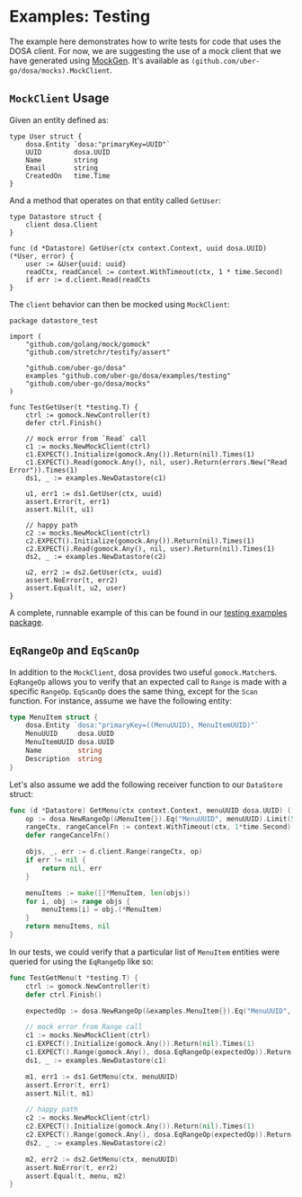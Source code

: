 # Examples: Testing

The example here demonstrates how to write tests for code that uses the DOSA
client. For now, we are suggesting the use of a mock client that we have
generated using [MockGen](https://github.com/golang/mock). It's available
as `(github.com/uber-go/dosa/mocks).MockClient`.

## `MockClient` Usage

Given an entity defined as:

    type User struct {
        dosa.Entity `dosa:"primaryKey=UUID"`
        UUID        dosa.UUID
        Name        string
        Email       string
        CreatedOn   time.Time
    }

And a method that operates on that entity called `GetUser`:

    type Datastore struct {
        client dosa.Client
    }

    func (d *Datastore) GetUser(ctx context.Context, uuid dosa.UUID) (*User, error) {
        user := &User{uuid: uuid}
        readCtx, readCancel := context.WithTimeout(ctx, 1 * time.Second)
        if err := d.client.Read(readCts
    }

The `client` behavior can then be mocked using `MockClient`:

    package datastore_test

    import (
        "github.com/golang/mock/gomock"
        "github.com/stretchr/testify/assert"

        "github.com/uber-go/dosa"
        examples "github.com/uber-go/dosa/examples/testing"
        "github.com/uber-go/dosa/mocks"
    )

    func TestGetUser(t *testing.T) {
        ctrl := gomock.NewController(t)
        defer ctrl.Finish()

        // mock error from `Read` call
        c1 := mocks.NewMockClient(ctrl)
        c1.EXPECT().Initialize(gomock.Any()).Return(nil).Times(1)
        c1.EXPECT().Read(gomock.Any(), nil, user).Return(errors.New("Read Error")).Times(1)
        ds1, _ := examples.NewDatastore(c1)

        u1, err1 := ds1.GetUser(ctx, uuid)
        assert.Error(t, err1)
        assert.Nil(t, u1)

        // happy path
        c2 := mocks.NewMockClient(ctrl)
        c2.EXPECT().Initialize(gomock.Any()).Return(nil).Times(1)
        c2.EXPECT().Read(gomock.Any(), nil, user).Return(nil).Times(1)
        ds2, _ := examples.NewDatastore(c2)

        u2, err2 := ds2.GetUser(ctx, uuid)
        assert.NoError(t, err2)
        assert.Equal(t, u2, user)
    }

A complete, runnable example of this can be found in our [testing examples package](https://github.com/uber-go/dosa/tree/master/examples/testing).

## `EqRangeOp` and `EqScanOp`

In addition to the `MockClient`, dosa provides two useful `gomock.Matcher`s. `EqRangeOp` allows you to verify
that an expected call to `Range` is made with a specific `RangeOp`. `EqScanOp` does the same thing, except for
the `Scan` function. For instance, assume we have the following entity:

```Go
type MenuItem struct {
    dosa.Entity `dosa:"primaryKey=((MenuUUID), MenuItemUUID)"`
    MenuUUID     dosa.UUID
    MenuItemUUID dosa.UUID
    Name         string
    Description  string
}
```

Let's also assume we add the following receiver function to our `DataStore` struct:
```Go
func (d *Datastore) GetMenu(ctx context.Context, menuUUID dosa.UUID) ([]*MenuItem, error) {
	op := dosa.NewRangeOp(&MenuItem{}).Eq("MenuUUID", menuUUID).Limit(50)
	rangeCtx, rangeCancelFn := context.WithTimeout(ctx, 1*time.Second)
	defer rangeCancelFn()

	objs, _, err := d.client.Range(rangeCtx, op)
	if err != nil {
		return nil, err
	}

	menuItems := make([]*MenuItem, len(objs))
	for i, obj := range objs {
		menuItems[i] = obj.(*MenuItem)
	}
	return menuItems, nil
}
```

In our tests, we could verify that a particular list of `MenuItem` entities were queried for using the `EqRangeOp`
like so:
```Go
func TestGetMenu(t *testing.T) {
    ctrl := gomock.NewController(t)
    defer ctrl.Finish()

    expectedOp := dosa.NewRangeOp(&examples.MenuItem{}).Eq("MenuUUID", menuUUID).Limit(50)

    // mock error from Range call
    c1 := mocks.NewMockClient(ctrl)
    c1.EXPECT().Initialize(gomock.Any()).Return(nil).Times(1)
    c1.EXPECT().Range(gomock.Any(), dosa.EqRangeOp(expectedOp)).Return(nil, "", errors.New("Range Error")).Times(1)
    ds1, _ := examples.NewDatastore(c1)

    m1, err1 := ds1.GetMenu(ctx, menuUUID)
    assert.Error(t, err1)
    assert.Nil(t, m1)

    // happy path
    c2 := mocks.NewMockClient(ctrl)
    c2.EXPECT().Initialize(gomock.Any()).Return(nil).Times(1)
    c2.EXPECT().Range(gomock.Any(), dosa.EqRangeOp(expectedOp)).Return(objMenu, "", nil).Times(1)
    ds2, _ := examples.NewDatastore(c2)

    m2, err2 := ds2.GetMenu(ctx, menuUUID)
    assert.NoError(t, err2)
    assert.Equal(t, menu, m2)
}
```
